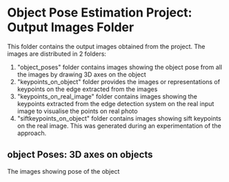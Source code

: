 # Object Pose Estimation Project: Output Images Folder

This folder contains the output images obtained from the project. The images are distributed in 2 folders:
1. "object_poses" folder contains images showing the object pose from all the images by drawing 3D axes on the object
2. "keypoints_on_object" folder provides the images or representations of keypoints on the edge extracted from the images
3. "keypoints_on_real_image" folder contains images showing the keypoints extracted from the edge detection system on the real input image to visualise the points on real photo
4. "siftkeypoints_on_object" folder contains images showing sift keypoints on the real image. This was generated during an experimentation of the approach.

## object Poses: 3D axes on objects
The images showing pose of the object

<!-- <p style="display: flex; justify-content: space-between;">
  <img src="object_poses/0_object_pose.jpg" style="width: 48%;" />
  <img src="object_poses/1_object_pose.jpg" style="width: 48%;" /> 
</p>
<p style="display: flex; justify-content: space-between;">
  <img src="object_poses/2_object_pose.jpg" style="width: 48%;" />
  <img src="object_poses/3_object_pose.jpg" style="width: 48%;" /> 
</p>


## Extracted Keypoints From Edges
The object corner keypoints extracted from edge detection
<p style="display: flex; justify-content: space-between;">
  <img src="keypoints_on_object/0_object_corners.jpg" style="width: 48%;" />
  <img src="keypoints_on_object/1_object_corners.jpg" style="width: 48%;" /> 
</p>
<p style="display: flex; justify-content: space-between;">
  <img src="keypoints_on_object/2_object_corners.jpg" style="width: 48%;" />
  <img src="keypoints_on_object/3_object_corners.jpg" style="width: 48%;" /> 
</p>

## Keypoints On Real objects
The corners or keypoints extracted from object edge on real object images
<p style="display: flex; justify-content: space-between;">
  <img src="keypoints_on_real_image/0_keypoint_overlays.jpg" style="width: 48%;" />
  <img src="keypoints_on_real_image/1_keypoint_overlays.jpg" style="width: 48%;" /> 
</p>
<p style="display: flex; justify-content: space-between;">
  <img src="keypoints_on_real_image/2_keypoint_overlays.jpg" style="width: 48%;" />
  <img src="keypoints_on_real_image/3_keypoint_overlays.jpg" style="width: 48%;" /> 
</p>

## SIFT Based Keypoints On Real objects
These images show keypoints obtained from SIFT during experimentation
The corners or keypoints extracted from object edge on real object images
<p style="display: flex; justify-content: space-between;">
  <img src="siftkeypoints_on_object/0_object_siftkeypoints.jpg" style="width: 48%;" />
  <img src="siftkeypoints_on_object/1_object_siftkeypoints.jpg" style="width: 48%;" /> 
</p>
<p style="display: flex; justify-content: space-between;">
  <img src="siftkeypoints_on_object/2_object_siftkeypoints.jpg" style="width: 48%;" />
  <img src="siftkeypoints_on_object/3_object_siftkeypoints.jpg" style="width: 48%;" /> 
</p> -->

